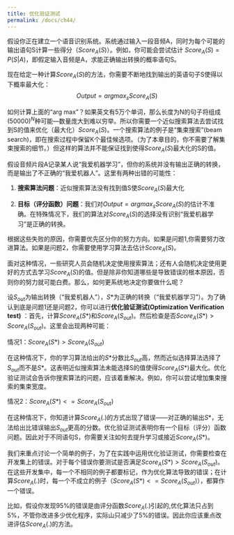 ```yaml
---
title: 优化验证测试
permalink: /docs/ch44/
---
```


假设你正在建立一个语音识别系统。系统通过输入一段音频A，同时为每个可能的输出语句S计算一些得分（$Score_A(S)$）。例如，你可能会尝试估计 $Score_A(S)=P(S|A)$，即假定输入音频是A，求能正确输出转换的概率语句S。

现在给定一种计算$Score_A(S)$的方法，你需要不断地找到输出的英语句子S使得以下概率最大化：
  $$Output=argmax_s Score_A(S)$$

如何计算上面的“arg max”？如果英文有5万个单词，那么长度为N的句子将组成$(50000)^N$种可能—数量庞大到难以穷举。所以你需要一个近似搜索算法去尝试找到S的值来优化（最大化）$Score_A(S)$。一个搜索算法的例子是“集束搜索”(beam search)，即在搜索过程中保留K个最佳候选项。（为了本章目的，你不需要了解集束搜索的细节。）但这样的算法并不能保证找到使得$Score_A(S)$最大化的S的值。

假设音频片段A记录某人说“我爱机器学习”，但你的系统并没有输出正确的转换，而是输出了不正确的“我爱机器人”。这里有两种出错的可能性：

1. **搜索算法问题**：近似搜索算法没有找到值S使$Score_A(S)$最大化

2. **目标（评分函数）问题**：我们对$Output=argmax_s Score_A(S)$的估计不准确。在特殊情况下，我们的算法对$Score_A(S)$的选择没有识别“我爱机器学习”是正确的转换。

根据这些失败的原因，你需要优先区分你的努力方向。如果是问题1,你需要努力改进算法。如果是问题2，你需要使用学习算法去估计$Score_A(S)$。

面对这种情况，一些研究人员会随机决定使用搜索算法；还有人会随机决定使用更好的方式去学习$Score_A(S)$的值。但是除非你知道哪些是导致错误的根本原因，否则你的努力就可能白费。那么，如何更系统地决定你要做什么呢？

设$S_{out}$为输出转换（“我爱机器人”），$S*$为正确的转换（“我爱机器学习”）。为了确认到底是问题1还是问题2，你可以进行**优化验证测试(Optimization Verification test)** ：首先，计算$Score_A(S*)$和$Score_A(S_{out})$。然后检查是否$Score_A(S*) > Score_A(S_{out})$。这里会出现两种可能：

情况1：$Score_A(S*) > Score_A(S_{out})$

在这种情况下，你的学习算法给出的$S*$分数比$S_{out}$高，然而近似选择算法选择了$S_{out}$而不是$S*$。这表明近似搜索算法未能选择S的值使得$Score_A(S*)$最大化。优化验证测试会告诉你搜索算法的问题，应该着重解决。例如，你可以尝试增加集束搜索的集束宽度。

情况2：$Score_A(S*) <= Score_A(S_{out})$

在这种情况下，你知道计算$Score_A(.)$的方式出现了错误——对正确的输出$S*$，无法给出比错误输出$S_{out}$更高的分数。优化验证测试表明你有一个目标（评分）函数问题。因此对于不同语句S，你需要关注如何去提升学习或接近$Score_A(S*)$。

我们来重点讨论一个简单的例子，为了在实践中运用优化验证测试，你需要检查在开发集上的错误。对于每个错误你要测试是否满足$Score_A(S*) > Score_A(S_{out})$。在这些开发集中，每一个不相同的例子都要标记，作为优化算法导致的错误；在计算$Score_A(.)$时，每一个不成立的例子（$Score_A(S*) <= Score_A(S_{out})$），都算作一个错误。

比如，假设你发现95%的错误是由评分函数$Score_A(.)$引起的,优化算法只占到5%，不管你改进多少优化程序，实际山只减少了5%的错误。因此你应该重点改进评估$Score_A(.)$的方法。
